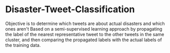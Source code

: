 # Disaster-Tweet-Classification
Objective is to determine which tweets are about actual disasters and which ones aren't 
Based on a semi-supervised learning approach by propagating the label of the nearest representative tweet to the other tweets in the same cluster, and then comparing the propagated labels with the actual labels of the training data.
